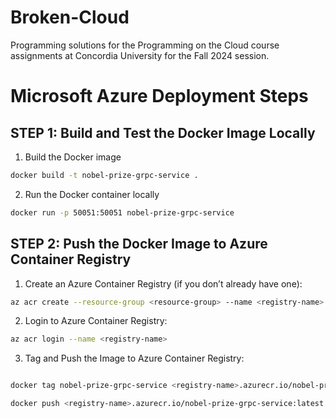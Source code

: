 # Broken-Cloud
Programming solutions for the Programming on the Cloud course assignments at Concordia University for the Fall 2024 session.

# Microsoft Azure Deployment Steps

## STEP 1: Build and Test the Docker Image Locally
1. Build the Docker image
```bash 
docker build -t nobel-prize-grpc-service .
```

2. Run the Docker container locally
```bash
docker run -p 50051:50051 nobel-prize-grpc-service
```

## STEP 2: Push the Docker Image to Azure Container Registry

1. Create an Azure Container Registry (if you don’t already have one):

```bash
az acr create --resource-group <resource-group> --name <registry-name> --sku Basic
```
2. Login to Azure Container Registry:

```bash
az acr login --name <registry-name>
```
3. Tag and Push the Image to Azure Container Registry:

```bash

docker tag nobel-prize-grpc-service <registry-name>.azurecr.io/nobel-prize-grpc-service:latest

docker push <registry-name>.azurecr.io/nobel-prize-grpc-service:latest
```

